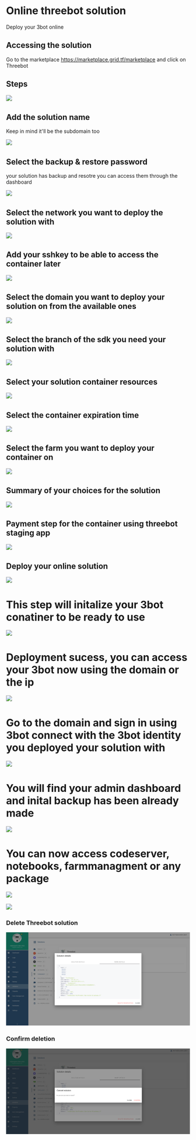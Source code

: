 # Online threebot solution

Deploy your 3bot online

## Accessing the solution

Go to the marketplace https://marketplace.grid.tf/marketplace and click on Threebot

## Steps

![](./img/threebot_1.png)

## Add the solution name

Keep in mind it'll be the subdomain too

![](./img/threebot_2.png)

## Select the backup & restore password

your solution has backup and resotre you can access them through the dashboard

![](./img/threebot_3.png)

## Select the network you want to deploy the solution with

![](./img/threebot_4.png)

## Add your sshkey to be able to access the container later

![](./img/threebot_5.png)

## Select the domain you want to deploy your solution on from the available ones

![](./img/threebot_6.png)

## Select the branch of the sdk you need your solution with

![](./img/threebot_7.png)

## Select your solution container resources

![](./img/threebot_8.png)

## Select the container expiration time

![](./img/threebot_9.png)

## Select the farm you want to deploy your container on

![](./img/threebot_10.png)

## Summary of your choices for the solution

![](./img/threebot_11.png)

## Payment step for the container using threebot staging app

![](./img/threebot_12.png)

## Deploy your online solution

![](./img/threebot_13.png)

# This step will initalize your 3bot conatiner to be ready to use

![](./img/threebot_14.png)

# Deployment sucess, you can access your 3bot now using the domain or the ip

![](./img/threebot_15.png)

# Go to the domain and sign in using 3bot connect with the 3bot identity you deployed your solution with

![](./img/threebot_16.png)

# You will find your admin dashboard and inital backup has been already made

![](./img/threebot_17.png)

# You can now access codeserver, notebooks, farmmanagment or any package

![](./img/threebot_18.png)

![](./img/threebot_19.png)

### Delete Threebot solution
![](./img/threebot_20.png)

### Confirm deletion 
![](./img/threebot_21.png)
